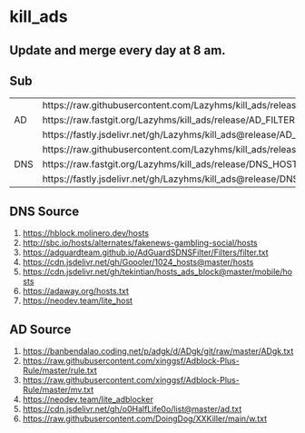 # kill_ads

## Update and merge every day at 8 am.

## Sub

<table>
  <tr>
    <td rowspan="3">AD</td>
    <td>https://raw.githubusercontent.com/Lazyhms/kill_ads/release/AD_FILTER.TXT</td>
  </tr>
  <tr>
    <td>https://raw.fastgit.org/Lazyhms/kill_ads/release/AD_FILTER.TXT</td>
  </tr>
  <tr>
    <td>https://fastly.jsdelivr.net/gh/Lazyhms/kill_ads@release/AD_FILTER.TXT</td>
  </tr>
    <tr>
    <td rowspan="3">DNS</td>
    <td>https://raw.githubusercontent.com/Lazyhms/kill_ads/release/DNS_HOSTS.TXT</td>
  </tr>
  <tr>
    <td>https://raw.fastgit.org/Lazyhms/kill_ads/release/DNS_HOSTS.TXT</td>
  </tr>
  <tr>
    <td>https://fastly.jsdelivr.net/gh/Lazyhms/kill_ads@release/DNS_HOSTS.TXT</td>
  </tr>
</table>

## DNS Source

1. https://hblock.molinero.dev/hosts
3. http://sbc.io/hosts/alternates/fakenews-gambling-social/hosts
4. https://adguardteam.github.io/AdGuardSDNSFilter/Filters/filter.txt
5. https://cdn.jsdelivr.net/gh/Goooler/1024_hosts@master/hosts
6. https://cdn.jsdelivr.net/gh/tekintian/hosts_ads_block@master/mobile/hosts
7. https://adaway.org/hosts.txt
8. https://neodev.team/lite_host

## AD Source

1. https://banbendalao.coding.net/p/adgk/d/ADgk/git/raw/master/ADgk.txt
2. https://raw.githubusercontent.com/xinggsf/Adblock-Plus-Rule/master/rule.txt
3. https://raw.githubusercontent.com/xinggsf/Adblock-Plus-Rule/master/mv.txt
4. https://neodev.team/lite_adblocker
5. https://cdn.jsdelivr.net/gh/o0HalfLife0o/list@master/ad.txt
6. https://raw.githubusercontent.com/DoingDog/XXKiller/main/w.txt
